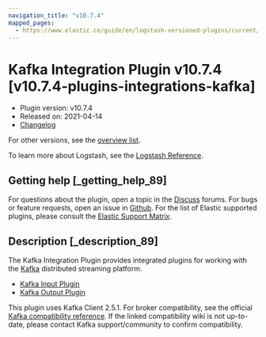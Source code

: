 ```yaml
---
navigation_title: "v10.7.4"
mapped_pages:
  - https://www.elastic.co/guide/en/logstash-versioned-plugins/current/v10.7.4-plugins-integrations-kafka.html
---
```


# Kafka Integration Plugin v10.7.4 [v10.7.4-plugins-integrations-kafka]


* Plugin version: v10.7.4
* Released on: 2021-04-14
* [Changelog](https://github.com/logstash-plugins/logstash-integration-kafka/blob/v10.7.4/CHANGELOG.md)

For other versions, see the [overview list](integration-kafka-index.md).

To learn more about Logstash, see the [Logstash Reference](logstash://reference/index.md).

## Getting help [_getting_help_89]

For questions about the plugin, open a topic in the [Discuss](http://discuss.elastic.co) forums. For bugs or feature requests, open an issue in [Github](https://github.com/logstash-plugins/logstash-integration-kafka). For the list of Elastic supported plugins, please consult the [Elastic Support Matrix](https://www.elastic.co/support/matrix#matrix_logstash_plugins).


## Description [_description_89]

The Kafka Integration Plugin provides integrated plugins for working with the [Kafka](https://kafka.apache.org/) distributed streaming platform.

* [Kafka Input Plugin](/lsr/plugins-inputs-kafka.md)
* [Kafka Output Plugin](/lsr/plugins-outputs-kafka.md)

This plugin uses Kafka Client 2.5.1. For broker compatibility, see the official [Kafka compatibility reference](https://cwiki.apache.org/confluence/display/KAFKA/Compatibility+Matrix). If the linked compatibility wiki is not up-to-date, please contact Kafka support/community to confirm compatibility.


